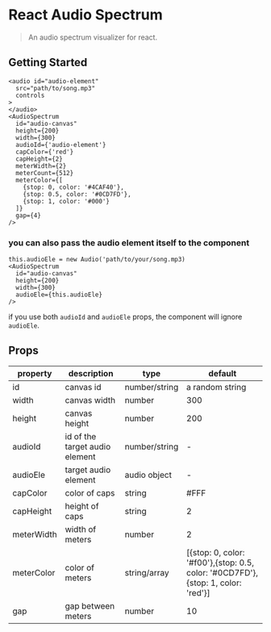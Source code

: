 # React Audio Spectrum

> An audio spectrum visualizer for react.

## Getting Started

```JSX
<audio id="audio-element"
  src="path/to/song.mp3"
  controls
>
</audio>
<AudioSpectrum
  id="audio-canvas"
  height={200}
  width={300}
  audioId={'audio-element'}
  capColor={'red'}
  capHeight={2}
  meterWidth={2}
  meterCount={512}
  meterColor={[
    {stop: 0, color: '#4CAF40'},
    {stop: 0.5, color: '#0CD7FD'},
    {stop: 1, color: '#000'}
  ]}
  gap={4}
/>
```

### you can also pass the audio element itself to the component

```JSX
this.audioEle = new Audio('path/to/your/song.mp3)
<AudioSpectrum
  id="audio-canvas"
  height={200}
  width={300}
  audioEle={this.audioEle}
/>
```

if you use both `audioId` and `audioEle` props, the component will ignore `audioEle`.

## Props

| property   | description                    | type          | default                                                                          |
| ---------- | ------------------------------ | ------------- | -------------------------------------------------------------------------------- |
| id         | canvas id                      | number/string | a random string                                                                  |
| width      | canvas width                   | number        | 300                                                                              |
| height     | canvas height                  | number        | 200                                                                              |
| audioId    | id of the target audio element | number/string | -                                                                                |
| audioEle   | target audio element           | audio object  | -                                                                                |
| capColor   | color of caps                  | string        | #FFF                                                                             |
| capHeight  | height of caps                 | string        | 2                                                                                |
| meterWidth | width of meters                | number        | 2                                                                                |
| meterColor | color of meters                | string/array  | [{stop: 0, color: '#f00'},{stop: 0.5, color: '#0CD7FD'},{stop: 1, color: 'red'}] |
| gap        | gap between meters             | number        | 10                                                                               |
